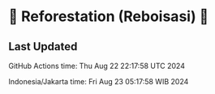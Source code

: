 
# 🌳 Reforestation (Reboisasi) 🌲

## Last Updated

GitHub Actions time: Thu Aug 22 22:17:58 UTC 2024

Indonesia/Jakarta time: Fri Aug 23 05:17:58 WIB 2024
